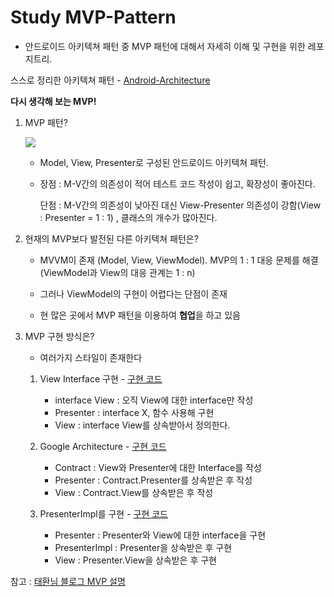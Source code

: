 # Study MVP-Pattern

- 안드로이드 아키텍쳐 패턴 중 MVP 패턴에 대해서 자세히 이해 및 구현을 위한 레포지트리.

스스로 정리한 아키텍쳐 패턴 - [Android-Architecture](https://github.com/KRMKGOLD/Android-Architecture)

**다시 생각해 보는 MVP!**

1. MVP 패턴?

   ![](https://t1.daumcdn.net/cfile/tistory/273A7E4A5844B8B939)

   - Model, View, Presenter로 구성된 안드로이드 아키텍쳐 패턴.

   - 장점 : M-V간의 의존성이 적어 테스트 코드 작성이 쉽고, 확장성이 좋아진다.

     단점 : M-V간의 의존성이 낮아진 대신 View-Presenter 의존성이 강함(View : Presenter = 1 : 1) , 클래스의 개수가 많아진다.

2. 현재의 MVP보다 발전된 다른 아키텍쳐 패턴은?

   - MVVM이 존재 (Model, View, ViewModel). MVP의 1 : 1 대응 문제를 해결 (ViewModel과 View의 대응 관계는 1 : n)
   - 그러나 ViewModel의 구현이 어렵다는 단점이 존재

   - 현 많은 곳에서 MVP 패턴을 이용하여 **협업**을 하고 있음

3. MVP 구현 방식은?

   - 여러가지 스타일이 존재한다

   1. View Interface 구현 - [구현 코드](https://github.com/KRMKGOLD/studyMVP/tree/View-interface)
      - interface View : 오직 View에 대한 interface만 작성
      - Presenter : interface X, 함수 사용해 구현
      - View : interface View를 상속받아서 정의한다.
   2. Google Architecture - [구현 코드](https://github.com/KRMKGOLD/studyMVP/tree/Google_Architecture)
      - Contract : View와 Presenter에 대한 Interface를 작성
      - Presenter : Contract.Presenter를 상속받은 후 작성
      - View : Contract.View를 상속받은 후 작성
   3. PresenterImpl를 구현 - [구현 코드](https://github.com/KRMKGOLD/studyMVP/tree/PresenterImpl)

      - Presenter : Presenter와 View에 대한 interface을 구현
      - PresenterImpl : Presenter을 상속받은 후 구현
      - View : Presenter.View을 상속받은 후 구현


참고 : [태환님 블로그 MVP 설명](https://thdev.tech/androiddev/2016/11/28/Android-MVP-One/)
